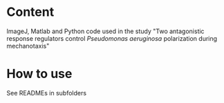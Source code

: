# Content
ImageJ, Matlab and Python code used in the study "Two antagonistic response regulators control <em>Pseudomonas aeruginosa</em> polarization during mechanotaxis"

# How to use

See READMEs in subfolders
